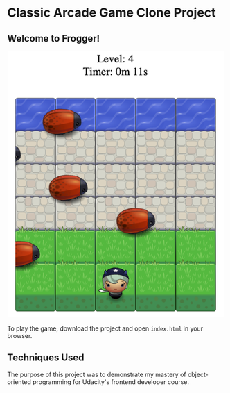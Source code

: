 # Classic Arcade Game Clone Project

## Welcome to Frogger!
<p align="center">
  <img width=500 src="https://github.com/czakon/udacity_fend/blob/master/udacity_fend_3/images/frogger_the_game.png">
</p>
  
To play the game, download the project and open `index.html` in your browser.

## Techniques Used

The purpose of this project was to demonstrate my mastery of object-oriented programming for Udacity's frontend developer course.

